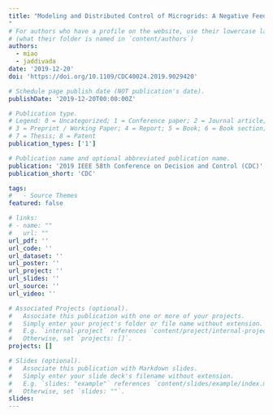 ```yaml
---
title: "Modeling and Distributed Control of Microgrids: A Negative Feedback Approach
"
# For authors who have a profile on the website, use their lowercase last name
# (what their folder is named in `content/authors`)
authors:
  - miao
  - jaddivada
date: '2019-12-20'
doi: 'https://doi.org/10.1109/CDC40024.2019.9029420'

# Schedule page publish date (NOT publication's date).
publishDate: '2019-12-20T00:00:00Z'

# Publication type.
# Legend: 0 = Uncategorized; 1 = Conference paper; 2 = Journal article;
# 3 = Preprint / Working Paper; 4 = Report; 5 = Book; 6 = Book section;
# 7 = Thesis; 8 = Patent
publication_types: ['1']

# Publication name and optional abbreviated publication name.
publication: '2019 IEEE 58th Conference on Decision and Control (CDC)'
publication_short: 'CDC'

tags:
#   - Source Themes
featured: false

# links:
# - name: ""
#   url: ""
url_pdf: ''
url_code: ''
url_dataset: ''
url_poster: ''
url_project: ''
url_slides: ''
url_source: ''
url_video: ''

# Associated Projects (optional).
#   Associate this publication with one or more of your projects.
#   Simply enter your project's folder or file name without extension.
#   E.g. `internal-project` references `content/project/internal-project/index.md`.
#   Otherwise, set `projects: []`.
projects: []

# Slides (optional).
#   Associate this publication with Markdown slides.
#   Simply enter your slide deck's filename without extension.
#   E.g. `slides: "example"` references `content/slides/example/index.md`.
#   Otherwise, set `slides: ""`.
slides:
---
```

